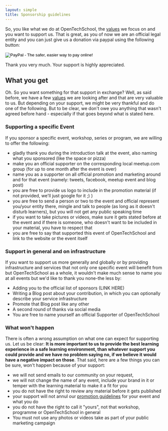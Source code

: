 ```yaml
---
layout: simple
title: Sponsorship guidelines
---
```


So, you like what we do at OpenTechSchool, the [values](/about.html#core_values) we focus on and you want to support us. That is great, as you of now we are an official legal entity and you can just give us a donation via paypal using the following button:

<form action="https://www.paypal.com/cgi-bin/webscr" method="post" target="_top">
	<input type="hidden" name="cmd" value="_s-xclick">
	<input type="hidden" name="hosted_button_id" value="DWWZRJAN8C9DE">
	<input type="image" src="https://www.paypalobjects.com/en_US/i/btn/btn_donate_LG.gif" border="0" name="submit" alt="PayPal - The safer, easier way to pay online!">
	<img alt="" border="0" src="https://www.paypalobjects.com/de_DE/i/scr/pixel.gif" width="1" height="1">
</form>

Thank you very much. Your support is highly appreciated.

## What you get
Oh. So you want something for that support in exchange? Well, as said before, we have a few [values](/about.html#core_values) we are looking after and that are very valuable to us. But depending on your support, we might be very thankful and do one of the following. But to be clear, we don't owe you anything that wasn't agreed before hand - especially if that goes beyond what is stated here.

### Supporting a specific Event
If you sponsor a specific event, workshop, series or program, we are willing to offer the following:

  * gladly thank you during the introduction talk at the event, also naming what you sponsored (like the space or pizza)
  * make you an official supporter on the corresponding local meetup.com group (for up to one month after the event is over)
  * name you as a supporter on all official promotion and marketing around and for that event (namely: tweets, facebook, meetup event and blog post)
  * you are free to provide us logo to include in the promotion material (if not provided, we'll just google for it ;) )
  * you are free to send a person or two to the event and official represent you/your entity there, mingle and talk to people (as long as it doesn't disturb learners), but you will not get any public speaking time
  * if you want to take pictures or videos, make sure it gets stated before at the event and if there is someone, who doesn't want to be included in your material, you have to respect that
  * you are free to say that supported this event of OpenTechSchool and link to the website or the event itself


### Support in general and on infrastructure
If you want to support us more generally and globally or by providing infrastructure and services that not only one specific event will benefit from but OpenTechSchool as a whole, it wouldn't make much sense to name you at all events but we'd like to thank you none-the less by:
 
  * Adding you to the official list of sponsors (LINK HERE)
  * Writing a Blog post about your contribution, in which you can optionally describe your service infrastructure
  * Promote that Blog post like any other
  * A second round of thanks via social media
  * You are free to name yourself an official Supporter of OpenTechSchool


### What won't happen
There is often a wrong assumption on what one can expect for supporting us. Let us be clear: **It is more important to us to provide the best learning experience in a safe learning environment, than whatever support you could provide and we have no problem saying no, if we believe it would have a negative impact on those**. That said, here are a few things you can be sure, won't happen because of your support:

  * we will not send emails to our community on your request,
  * we will not change the name of any event, include your brand in it or temper with the learning material to make it a fit for you
  * you do not have the right to review any material before it gets published
  * your support will not annul our [promotion guidelines](/handbooks/promotion.html) for your event and what you do
  * you do not have the right to call it "yours", not that workshop, programme or OpenTechSchool in general 
  * You must not use any photos or videos take as part of your public marketing campaign

